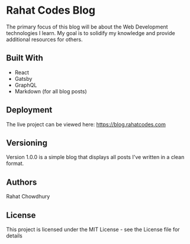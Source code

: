 # Rahat Codes Blog

The primary focus of this blog will be about the Web Development technologies I learn. My goal is to solidify my knowledge and provide additional resources for others.

## Built With

* React
* Gatsby
* GraphQL
* Markdown (for all blog posts)

## Deployment

The live project can be viewed here: https://blog.rahatcodes.com


## Versioning

Version 1.0.0 is a simple blog that displays all posts I've written in a clean format.

## Authors

Rahat Chowdhury

## License

This project is licensed under the MIT License - see the License file for details
